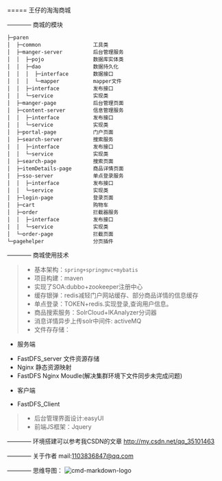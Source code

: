 ===== 王仔的淘淘商城

———— 商城的模块

```
├─paren
│  ├─common                 工具类
│  ├─manger-server          后台管理服务
│  │  ├─pojo                数据库实体类
│  │  ├─dao                 数据持久化
│  │  │  ├─interface        数据接口
│  │  │  └─mapper           mapper文件
│  │  ├─interface           发布接口
│  │  └─service             实现类
│  ├─manger-page            后台管理页面
│  ├─content-server         信息管理服务
│  │  ├─interface           发布接口
│  │  └─service             实现类
│  ├─portal-page            门户页面
│  ├─search-server          搜索服务
│  │  ├─interface           发布接口
│  │  └─service             实现类
│  ├─search-page            搜索页面
│  ├─itemDetails-page       商品详情页面
│  ├─sso-server             单点登录服务
│  │  ├─interface           发布接口
│  │  └─service             实现类
│  ├─login-page             登录页面
│  ├─cart                   购物车
│  ├─order                  拦截器服务
│  │  ├─interface           发布接口
│  │  └─service             实现类
│  └─order-page             拦截页面
└─pagehelper                分页插件
```


———— 商城使用技术
>* 基本架构：`spring+springmvc+mybatis`
>* 项目构建：maven
>* 实现了SOA:dubbo+zookeeper注册中心
>* 缓存银弹：redis减轻门户网站缓存、部分商品详情的信息缓存
>* 单点登录：TOKEN+redis.实现登录,查询用户信息。
>* 商品搜索服务：SolrCloud+IKAnalyzer分词器
>* 消息详情异步上传solr中间件: activeMQ
>* 文件存存储：
+ 服务端
- FastDFS_server 文件资源存储
- Nginx 静态资源映射
- FastDFS Nginx Moudle(解决集群环境下文件同步未完成问题)
+ 客户端
- FastDFS_Client
>* 后台管理界面设计:easyUI
>* 前端JS框架：Jquery

————  环境搭建可以参考我CSDN的文章
http://my.csdn.net/qq_35101463

———— 关于作者
mail:1103836847@qq.com

———— 思维导图：
![cmd-markdown-logo](http://118.31.42.117/group1/M00/00/00/rBBSRFpnNhOACgKrAAGp0K_22DU094.png)

